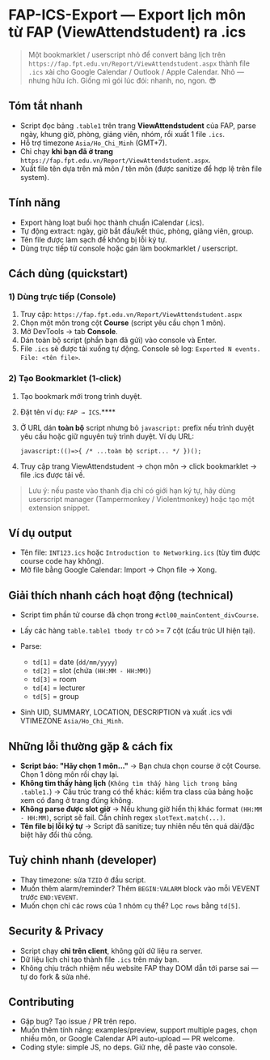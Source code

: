 # FAP-ICS-Export — Export lịch môn từ FAP (ViewAttendstudent) ra .ics

> Một bookmarklet / userscript nhỏ để convert bảng lịch trên `https://fap.fpt.edu.vn/Report/ViewAttendstudent.aspx` thành file `.ics` xài cho Google Calendar / Outlook / Apple Calendar.
> Nhỏ — nhưng hữu ích. Giống mì gói lúc đói: nhanh, no, ngon. 😎


## Tóm tắt nhanh

* Script đọc bảng `.table1` trên trang **ViewAttendstudent** của FAP, parse ngày, khung giờ, phòng, giảng viên, nhóm, rồi xuất 1 file `.ics`.
* Hỗ trợ timezone `Asia/Ho_Chi_Minh` (GMT+7).
* Chỉ chạy **khi bạn đã ở trang** `https://fap.fpt.edu.vn/Report/ViewAttendstudent.aspx`.
* Xuất file tên dựa trên mã môn / tên môn (được sanitize để hợp lệ trên file system).

## Tính năng

* Export hàng loạt buổi học thành chuẩn iCalendar (.ics).
* Tự động extract: ngày, giờ bắt đầu/kết thúc, phòng, giảng viên, group.
* Tên file được làm sạch để không bị lỗi ký tự.
* Dùng trực tiếp từ console hoặc gán làm bookmarklet / userscript.

## Cách dùng (quickstart)

### 1) Dùng trực tiếp (Console)

1. Truy cập: `https://fap.fpt.edu.vn/Report/ViewAttendstudent.aspx`
2. Chọn một môn trong cột **Course** (script yêu cầu chọn 1 môn).
3. Mở DevTools → tab **Console**.
4. Dán toàn bộ script (phần bạn đã gửi) vào console và Enter.
5. File `.ics` sẽ được tải xuống tự động. Console sẽ log: `Exported N events. File: <tên file>`.

### 2) Tạo Bookmarklet (1-click)

1. Tạo bookmark mới trong trình duyệt.
2. Đặt tên ví dụ: `FAP → ICS`.****
3. Ở URL dán **toàn bộ** script nhưng bỏ `javascript:` prefix nếu trình duyệt yêu cầu hoặc giữ nguyên tuỳ trình duyệt.
   Ví dụ URL:

   ```
   javascript:(()=>{ /* ...toàn bộ script... */ })();
   ```
4. Truy cập trang ViewAttendstudent → chọn môn → click bookmarklet → file .ics được tải về.

> Lưu ý: nếu paste vào thanh địa chỉ có giới hạn ký tự, hãy dùng userscript manager (Tampermonkey / Violentmonkey) hoặc tạo một extension snippet.

## Ví dụ output

* Tên file: `INT123.ics` hoặc `Introduction to Networking.ics` (tùy tìm được course code hay không).
* Mở file bằng Google Calendar: Import → Chọn file → Xong.

## Giải thích nhanh cách hoạt động (technical)

* Script tìm phần tử course đã chọn trong `#ctl00_mainContent_divCourse`.
* Lấy các hàng `table.table1 tbody tr` có >= 7 cột (cấu trúc UI hiện tại).
* Parse:

  * `td[1]` = date (`dd/mm/yyyy`)
  * `td[2]` = slot (chứa `(HH:MM - HH:MM)`)
  * `td[3]` = room
  * `td[4]` = lecturer
  * `td[5]` = group
* Sinh UID, SUMMARY, LOCATION, DESCRIPTION và xuất .ics với VTIMEZONE `Asia/Ho_Chi_Minh`.

## Những lỗi thường gặp & cách fix

* **Script báo: "Hãy chọn 1 môn..."**
  → Bạn chưa chọn course ở cột Course. Chọn 1 dòng môn rồi chạy lại.
* **Không tìm thấy hàng lịch** (`Không tìm thấy hàng lịch trong bảng .table1.`)
  → Cấu trúc trang có thể khác: kiểm tra class của bảng hoặc xem có đang ở trang đúng không.
* **Không parse được slot giờ**
  → Nếu khung giờ hiển thị khác format `(HH:MM - HH:MM)`, script sẽ fail. Cần chỉnh regex `slotText.match(...)`.
* **Tên file bị lỗi ký tự**
  → Script đã sanitize; tuy nhiên nếu tên quá dài/đặc biệt hãy đổi thủ công.


## Tuỳ chỉnh nhanh (developer)

* Thay timezone: sửa `TZID` ở đầu script.
* Muốn thêm alarm/reminder? Thêm `BEGIN:VALARM` block vào mỗi VEVENT trước `END:VEVENT`.
* Muốn chọn chỉ các rows của 1 nhóm cụ thể? Lọc `rows` bằng `td[5]`.


## Security & Privacy

* Script chạy **chỉ trên client**, không gửi dữ liệu ra server.
* Dữ liệu lịch chỉ tạo thành file `.ics` trên máy bạn.
* Không chịu trách nhiệm nếu website FAP thay DOM dẫn tới parse sai — tự do fork & sửa nhé.


## Contributing

* Gặp bug? Tạo issue / PR trên repo.
* Muốn thêm tính năng: examples/preview, support multiple pages, chọn nhiều môn, or Google Calendar API auto-upload — PR welcome.
* Coding style: simple JS, no deps. Giữ nhẹ, dễ paste vào console.
